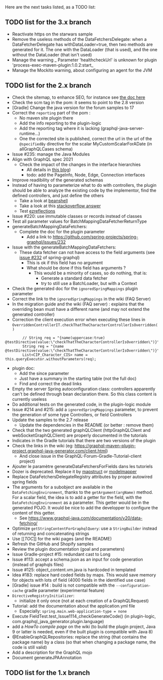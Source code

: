 Here are the next tasks listed, as a TODO list:

## TODO list for the 3.x branch
* Reactivate https on the starwars sample
* Remove the useless methods of the DataFetchersDelegate: when a DataFetcherDelegate has withDataLoader=true, then two methods are generated for it. The one with the DataLoader (that is used), and the one without the DataLoader (that isn't used)
* Manage the warning _ Parameter 'healthcheckUrl' is unknown for plugin 'process-exec-maven-plugin:1.0.2:start_
* Manage the Mockito warning, about configuring an agent for the JVM

## TODO list for the 2.x branch
* Check the sitemap, to enhance SEO, for instance see [the doc here](https://www.sitew.com/Comment-optimiser-son-referencement/sitemap)
* Check the scm tag in the pom: it seems to point to the 2.8 version
* [Gradle] Change the java version for the forum samples to 17
* Correct the `reporting` part of the pom :
    * No maven site plugin there
    * Add the info reporting to the plugin-logic
    * Add the reporting tag where it is lacking (graphql-java-server-runtime...)
    * One the corrected site is published, correct the url in the url of the `@specifiedBy` directive for the scalar MyCustomScalarForADate (in allGraphQLCases schema)
* Issue #235: manage the Java Modules
* Align with GraphQL spec 2021
    * Check the impact of the changes in the interface hierarchies
        * All details in [this blog](https://dev.to/mikemarcacci/intermediate-interfaces-generic-utility-types-in-graphql-50e8))
        * todo: add the PageInfo, Node, Edge, Connection interfaces
* Improve readibility of the generated schemas
* Instead of having to parameterize what to do with controllers, the plugin should be able to analyze the existing code by the implementor, find the defined controllers, and just define the others
    * Take a look at [beanshell](https://github.com/beanshell/beanshell)
    * Take a look at this [stackoverflow answer](https://stackoverflow.com/a/36221056/5056068)
    * Test [ezreflections](https://github.com/salimm/ezreflections)
* Issue #220: use immutable classes or records instead of classes
* Test all parameter values for BatchMappingDataFetcherReturnType
* generateBatchMappingDataFetchers:
    * Complete the doc for the plugin parameter
        * Add a link to https://github.com/spring-projects/spring-graphql/issues/232
* Issue with the generateBatchMappingDataFetchers:
    * These data fetcher can not have access to the field arguments (see [issue #232](https://github.com/spring-projects/spring-graphql/issues/232) of spring-graphql)
        * This is ok if this field has no argument
        * What should be done if this field has arguments ?
            * This would be a minority of cases, so do nothing, that is: 
                * Generate a standard data fetcher
                * try to still use a BatchLoader, but with a Context 
* Check the generated doc for the `ignoredSpringMappings` plugin parameter
* Correct the link to the `ignoredSpringMappings` in the wiki (FAQ Server)
* In the migration guide and the wiki (FAQ server) : explains that the overriding bean must have a different name (and may not extend the generated controller)
* Correction the client execution error when executing these lines in `OverriddenControllerIT.checkThatTheCharacterControllerIsOverridden()`
```
		// String req = "{name(uppercase:true) @testDirective(value:\"checkThatTheCharacterControllerIsOverridden\")}";
		String req = "{name @testDirective(value:\"checkThatTheCharacterControllerIsOverridden\")}";
		List<CIP_Character_CIS> name = this.queryExecutor.withoutParameters(req);
```
* plugin doc:
    * Add the since parameter
    * Just have a summary in the starting table (not the full doc)
    * Find and correct the dead links
* Empty the server Spring autoconfiguration class: controllers apparently can't be defined through bean declaration there. So this class content is currently useless
* Do additional tests on the generated code, in the plugin-logic module
* Issue #214 and #215: add a `ignoredSpringMappings` parameter, to prevent the generation of some type Controllers, or field Controllers
* Update the samples to the 2.7 release
    * Update the dependencies in the README (or better : remove them)
* Check that the two generated graphQLClient (httpGraphQLClient and webSocketGraphQLClient) are properly documented in the tutorials
* Indicates in the Gradle tutorials that there are two versions of the plugin
* Check the links in the wiki (eg: https://graphql-maven-plugin-project.graphql-java-generator.com/client.html)
    * And close issue in the GraphQL-Forum-Gradle-Tutorial-client project)
* Ajouter le paramètre generateDataFetchersForFields dans les tutoriels
* Dozer is deprecated. Replace it by [mapstruct](https://github.com/mapstruct/mapstruct) or [modelmapper](https://github.com/modelmapper/modelmapper)
* Replace DataFetchersDelegateRegistry attributes by proper autowired spring fields
* The arguments for a subobject are available in the `DataFetchingEnvironment`, thanks to the `getArgument(argName)` method. For a scalar field, the idea is to add a getter for the field, with the `DataFetchingEnvironment` as a parameter. This getter would be in the generated POJO. It would be nice to add the developper to configure the content of this getter.
    * See https://www.graphql-java.com/documentation/v20/data-fetching/
* Optimize `getStringContentForGraphqlQuery`: use a `StringBuilder` instead of returning and concatenating strings
* Use [[_TOC_]] for the wiki pages (and the README)
* Refresh the GitHub and Shopify samples
* Review the plugin documentation (goal and parameters)
* Issue Gradle-project #15: redundant cast to Long 
* Issue #113: accept a schema.json as an input for code generation (instead of graphqls files)
* Issue #125: object_content.vm.java is hardcoded in templated
* Idea #183: replace hard coded fields by maps. This would save memory for objects with lots of field (4000 fields in the identified use case)
* [Gradle] issue #14 : build is not compatible with the `--configuration-cache` gradle parameter (experimental feature)
* `DirectiveRegistryInitializer`:
    * initialize it only once (not at each creation of a GraphQLRequest)
* Tutorial: add the documentation about the application.yml file
    * Especially: `spring.main.web-application-type = none`
* Execute FieldTest.test_Issue1114_checkGenerateCode() (in plugin-logic, com.graphql_java_generator.plugin.language)
* add a _HowTo compile page_ on the wiki (to build the plugin project, Java 9 or latter is needed, even if the built plugin is compatible with Java 8)
* @EnableGraphQLRepositories: replace the string (that contains the package name) by a class (so that when changing a package name, the code is still valid)
* Add a description for the GraphQL mojo
* Document generateJPAAnnotation 


## TODO list for the 1.x branch
